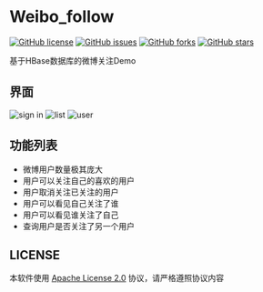 # Weibo_follow
[![GitHub license](https://img.shields.io/github/license/elk-alter/weibofollow)](https://github.com/elk-alter/weibofollow/blob/master/LICENSE)  [![GitHub issues](https://img.shields.io/github/issues/elk-alter/weibofollow)](https://github.com/elk-alter/weibofollow/issues)  [![GitHub forks](https://img.shields.io/github/forks/elk-alter/weibofollow)](https://github.com/elk-alter/weibofollow/network)  [![GitHub stars](https://img.shields.io/github/stars/elk-alter/weibofollow)](https://github.com/elk-alter/weibofollow/stargazers)

基于HBase数据库的微博关注Demo

## 界面
![sign in](https://cdn.jsdelivr.net/gh/elk-alter/weibofollow@1.0/screenshot/Snipaste_2020-08-17_13-03-54.png)
![list](https://cdn.jsdelivr.net/gh/elk-alter/weibofollow@1.0/screenshot/Snipaste_2020-08-17_13-04-22.png)
![user](https://cdn.jsdelivr.net/gh/elk-alter/weibofollow@1.0/screenshot/Snipaste_2020-08-17_13-05-15.png)
## 功能列表

- 微博用户数量极其庞大
- 用户可以关注自己的喜欢的用户
- 用户取消关注已关注的用户
- 用户可以看见自己关注了谁
- 用户可以看见谁关注了自己
- 查询用户是否关注了另一个用户

## LICENSE

本软件使用 [Apache License 2.0](http://www.apache.org/licenses/LICENSE-2.0) 协议，请严格遵照协议内容
